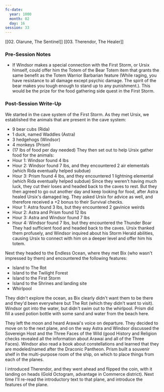 ```yaml
---
fc-date:
  year: 1000
  month: 02
  day: 16
session: 33
---
```

[[02. Olarune, The Sentinel]] [[03. Therendor, The Healer]]

### Pre-Session Notes

* If Windsor makes a special connection with the First Storm, or Ursix himself, could offer him the Totem of the Bear Totem item that grants the same benefit as the Totem Warrior Barbarian feature (While raging, you have resistance to all damage except psychic damage. The spirit of the bear makes you tough enough to stand up to any punishment.). This would be the prize for the food gathering side quest in the First Storm.

### Post-Session Write-Up

We started in the cave system of the First Storm. As they met Ursix, we established the animals that are present in the cave system:
* 9 bear cubs (Rida)
* 1 duck, named Waddles (Astra)
* 3 hedgehogs (Windsor)
* 4 monkeys (Prism)
* (17 lbs of food per day needed)
They then set out to help Ursix gather food for the animals:
* Hour 1: Windsor found 4 lbs
* Hour 2: Windsor found 7 lbs, and they encountered 2 air elementals (which Rida eventually helped subdue)
* Hour 3: Prism found 4 lbs, and they encountered 1 lightning elemental (which Rida eventually helped subdue)
Since they weren't having much luck, they cut their loses and headed back to the caves to rest. But they then agreed to go out another day and keep looking for food, after Astra healed Ursix's damaged leg. They asked Ursix for advice as well, and therefore received a +2 bonus to their Survival checks.
* Hour 1: Astra found 3 lbs, but they encountered 2 gavinice weirds
* Hour 2: Astra and Prism found 12 lbs
* Hour 3: Astra and Windsor found 7 lbs
* Hour 4: Windsor found 7 lbs, but they encountered the Thunder Boar
They had sufficient food and headed back to the caves. Ursix thanked them profusely, and Windsor inquired about his Storm Herald abilities, causing Ursix to connect with him on a deeper level and offer him his totem.

Next they headed to the Endless Ocean, where they met Bix (who wasn't impressed by them) and encountered the following features:

* Island to The Rot
* Island to the Twilight Forest
* Island to the First Storm
* Island to the Shrines and landing site
* Whirlpool

They didn't explore the ocean, as Bix clearly didn't want them to be there and they'd been everywhere but The Rot (which they didn't want to visit). Windsor got into the water, but didn't swim out to the whirlpool. Prism did fill a used potion bottle with some sand and water from the beach here.

They left the moon and heard Arawai's voice on departure. They decided to move on to the next plane, and on the way Astra and Windsor discussed the Sovereign Host and the Three Faces of the Wild (good History and Religion checks revealed all the information about Arawai and all of the Three Faces). Windsor also read a book about constellations and learned that they are modeled/named after the Draconic Pantheon. Prism built a souvenir shelf in the multi-purpose room of the ship, on which to place things from each of the planes.

I introduced Therendor, and they went ahead and flipped the coin, with it landing on heads (Gold Octogram, advantage in Commerce district). Next time I'll re-read the introductory text to that plane, and introduce the features of the plane.
